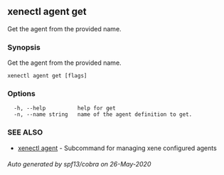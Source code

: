 ## xenectl agent get

Get the agent from the provided name.

### Synopsis

Get the agent from the provided name.

```
xenectl agent get [flags]
```

### Options

```
  -h, --help          help for get
  -n, --name string   name of the agent definition to get.
```

### SEE ALSO

* [xenectl agent](xenectl_agent.md)	 - Subcommand for managing xene configured agents

###### Auto generated by spf13/cobra on 26-May-2020
